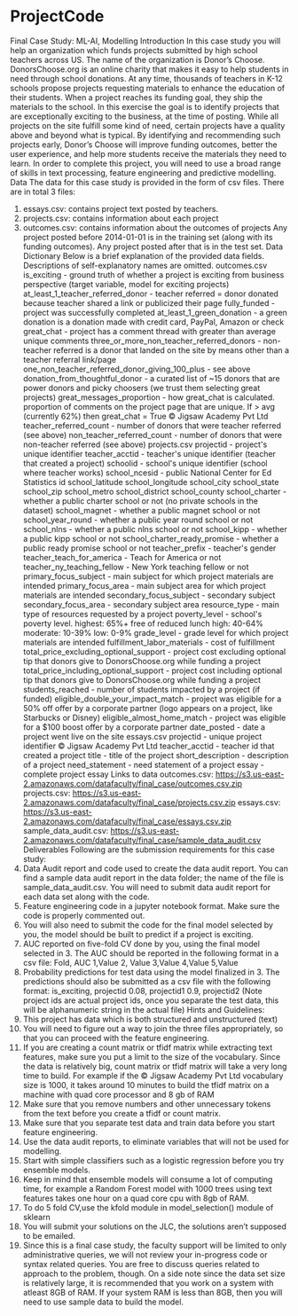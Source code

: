 # ProjectCode
Final Case Study: ML-AI, Modelling
Introduction
In this case study you will help an organization which funds projects submitted by high school teachers across US. The name of the organization is Donor’s Choose. DonorsChoose.org is an online charity that makes it easy to help students in need through school donations. At any time, thousands of teachers in K-12 schools propose projects requesting materials to enhance the education of their students. When a project reaches its funding goal, they ship the materials to the school.
In this exercise the goal is to identify projects that are exceptionally exciting to the business, at the time of posting. While all projects on the site fulfill some kind of need, certain projects have a quality above and beyond what is typical. By identifying and recommending such projects early, Donor’s Choose will improve funding outcomes, better the user experience, and help more students receive the materials they need to learn.
In order to complete this project, you will need to use a broad range of skills in text processing, feature engineering and predictive modelling.
Data
The data for this case study is provided in the form of csv files. There are in total 3 files:
1. essays.csv: contains project text posted by teachers.
2. projects.csv: contains information about each project
3. outcomes.csv: contains information about the outcomes of projects
Any project posted before 2014-01-01 is in the training set (along with its funding outcomes). Any project posted after that is in the test set.
Data Dictionary
Below is a brief explanation of the provided data fields. Descriptions of self-explanatory names are omitted.
outcomes.csv is_exciting - ground truth of whether a project is exciting from business perspective (target variable, model for exciting projects) at_least_1_teacher_referred_donor - teacher referred = donor donated because teacher shared a link or publicized their page fully_funded - project was successfully completed at_least_1_green_donation - a green donation is a donation made with credit card, PayPal, Amazon or check great_chat - project has a comment thread with greater than average unique comments three_or_more_non_teacher_referred_donors - non-teacher referred is a donor that landed on the site by means other than a teacher referral link/page one_non_teacher_referred_donor_giving_100_plus - see above donation_from_thoughtful_donor - a curated list of ~15 donors that are power donors and picky choosers (we trust them selecting great projects) great_messages_proportion - how great_chat is calculated. proportion of comments on the project page that are unique. If > avg (currently 62%) then great_chat = True
© Jigsaw Academy Pvt Ltd
teacher_referred_count - number of donors that were teacher referred (see above) non_teacher_referred_count - number of donors that were non-teacher referred (see above)
projects.csv projectid - project's unique identifier teacher_acctid - teacher's unique identifier (teacher that created a project) schoolid - school's unique identifier (school where teacher works) school_ncesid - public National Center for Ed Statistics id school_latitude school_longitude school_city school_state school_zip school_metro school_district school_county school_charter - whether a public charter school or not (no private schools in the dataset) school_magnet - whether a public magnet school or not school_year_round - whether a public year round school or not school_nlns - whether a public nlns school or not school_kipp - whether a public kipp school or not school_charter_ready_promise - whether a public ready promise school or not teacher_prefix - teacher's gender teacher_teach_for_america - Teach for America or not teacher_ny_teaching_fellow - New York teaching fellow or not primary_focus_subject - main subject for which project materials are intended primary_focus_area - main subject area for which project materials are intended secondary_focus_subject - secondary subject secondary_focus_area - secondary subject area resource_type - main type of resources requested by a project poverty_level - school's poverty level. highest: 65%+ free of reduced lunch high: 40-64% moderate: 10-39% low: 0-9% grade_level - grade level for which project materials are intended fulfillment_labor_materials - cost of fulfillment total_price_excluding_optional_support - project cost excluding optional tip that donors give to DonorsChoose.org while funding a project total_price_including_optional_support - project cost including optional tip that donors give to DonorsChoose.org while funding a project students_reached - number of students impacted by a project (if funded) eligible_double_your_impact_match - project was eligible for a 50% off offer by a corporate partner (logo appears on a project, like Starbucks or Disney) eligible_almost_home_match - project was eligible for a $100 boost offer by a corporate partner date_posted - date a project went live on the site
essays.csv projectid - unique project identifier
© Jigsaw Academy Pvt Ltd
teacher_acctid - teacher id that created a project title - title of the project short_description - description of a project need_statement - need statement of a project essay - complete project essay
Links to data
outcomes.csv: https://s3.us-east-2.amazonaws.com/datafaculty/final_case/outcomes.csv.zip
projects.csv: https://s3.us-east-2.amazonaws.com/datafaculty/final_case/projects.csv.zip
essays.csv: https://s3.us-east-2.amazonaws.com/datafaculty/final_case/essays.csv.zip
sample_data_audit.csv: https://s3.us-east-2.amazonaws.com/datafaculty/final_case/sample_data_audit.csv
Deliverables
Following are the submission requirements for this case study:
1. Data Audit report and code used to create the data audit report. You can find a sample data audit report in the data folder; the name of the file is sample_data_audit.csv. You will need to submit data audit report for each data set along with the code.
2. Feature engineering code in a jupyter notebook format. Make sure the code is properly commented out.
3. You will also need to submit the code for the final model selected by you, the model should be built to predict if a project is exciting.
4. AUC reported on five-fold CV done by you, using the final model selected in 3. The AUC should be reported in the following format in a csv file:
Fold, AUC
1,Value
2, Value
3,Value
4,Value
5,Value
5. Probability predictions for test data using the model finalized in 3. The predictions should also be submitted as a csv file with the following format:
is_exciting, projectid
0.08, projectid1
0.9, projectid2
(Note project ids are actual project ids, once you separate the test data, this will be alphanumeric string in the actual file)
Hints and Guidelines:
1. This project has data which is both structured and unstructured (text)
2. You will need to figure out a way to join the three files appropriately, so that you can proceed with the feature engineering.
3. If you are creating a count matrix or tfidf matrix while extracting text features, make sure you put a limit to the size of the vocabulary. Since the data is relatively big, count matrix or tfidf matrix will take a very long time to build. For example if the
© Jigsaw Academy Pvt Ltd
vocabulary size is 1000, it takes around 10 minutes to build the tfidf matrix on a machine with quad core processor and 8 gb of RAM
4. Make sure that you remove numbers and other unnecessary tokens from the text before you create a tfidf or count matrix.
5. Make sure that you separate test data and train data before you start feature engineering.
6. Use the data audit reports, to eliminate variables that will not be used for modelling.
7. Start with simple classifiers such as a logistic regression before you try ensemble models.
8. Keep in mind that ensemble models will consume a lot of computing time, for example a Random Forest model with 1000 trees using text features takes one hour on a quad core cpu with 8gb of RAM.
9. To do 5 fold CV,use the kfold module in model_selection() module of sklearn
10. You will submit your solutions on the JLC, the solutions aren’t supposed to be emailed.
11. Since this is a final case study, the faculty support will be limited to only administrative queries, we will not review your in-progress code or syntax related queries. You are free to discuss queries related to approach to the problem, though.
On a side note since the data set size is relatively large, it is recommended that you work on a system with atleast 8GB of RAM. If your system RAM is less than 8GB, then you will need to use sample data to build the model.
